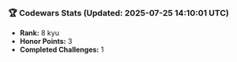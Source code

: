 ### 🏆 Codewars Stats (Updated: 2025-07-25 14:10:01 UTC)

- **Rank:** 8 kyu
- **Honor Points:** 3
- **Completed Challenges:** 1
